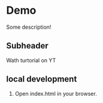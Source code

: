 # Demo

Some description!

## Subheader

Wath turtorial on YT

## local development

1. Open index.html in your browser.
